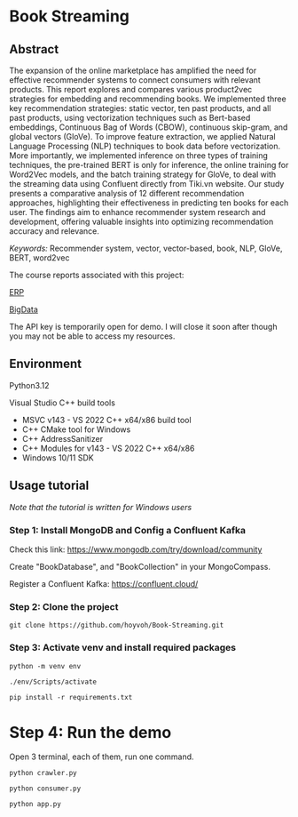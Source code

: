 # Book Streaming

## Abstract

The expansion of the online marketplace has amplified the need for effective recommender systems to connect consumers with relevant products. This report explores and compares various product2vec strategies for embedding and recommending books. We implemented three key recommendation strategies: static vector, ten past products, and all past products, using vectorization techniques such as Bert-based embeddings, Continuous Bag of Words (CBOW), continuous skip-gram, and global vectors (GloVe). To improve feature extraction, we applied Natural Language Processing (NLP) techniques to book data before vectorization. More importantly, we implemented inference on three types of training techniques, the pre-trained BERT is only for inference, the online training for Word2Vec models, and the batch training strategy for GloVe, to deal with the streaming data using Confluent directly from Tiki.vn website. Our study presents a comparative analysis of 12 different recommendation approaches, highlighting their effectiveness in predicting ten books for each user. The findings aim to enhance recommender system research and development, offering valuable insights into optimizing recommendation accuracy and relevance.

*Keywords:* Recommender system, vector, vector-based, book, NLP, GloVe, BERT, word2vec

The course reports associated with this project:

[ERP](https://drive.google.com/file/d/1haCMTEdgZPSc6AzD8AlaNa6CsbfmF-qp/view?usp=sharing)

[BigData](https://drive.google.com/file/d/1fHoXeFpSvCnAvwXEssgft54pwCL3etST/view?usp=drive_link)

The API key is temporarily open for demo. I will close it soon after though you may not be able to access my resources.

## Environment

Python3.12

Visual Studio C++ build tools
- MSVC v143 - VS 2022 C++ x64/x86 build tool
- C++ CMake tool for Windows
- C++ AddressSanitizer
- C++ Modules for v143 - VS 2022 C++ x64/x86
- Windows 10/11 SDK

## Usage tutorial

*Note that the tutorial is written for Windows users*

### Step 1: Install MongoDB and Config a Confluent Kafka

Check this link: https://www.mongodb.com/try/download/community

Create "BookDatabase", and "BookCollection" in your MongoCompass.

Register a Confluent Kafka: https://confluent.cloud/

### Step 2: Clone the project

```
git clone https://github.com/hoyvoh/Book-Streaming.git
```

### Step 3: Activate venv and install required packages

```
python -m venv env

./env/Scripts/activate

pip install -r requirements.txt
```

# Step 4: Run the demo

Open 3 terminal, each of them, run one command.

```
python crawler.py
```

```
python consumer.py
```

```
python app.py
```
